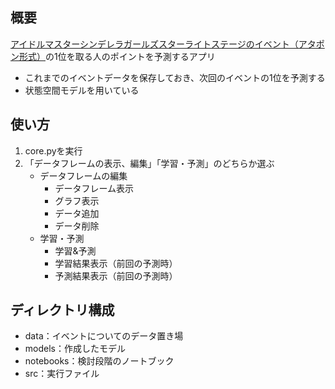 ## 概要

[アイドルマスターシンデレラガールズスターライトステージのイベント（アタポン形式）](https://imascg-slstage-wiki.gamerch.com/%E3%82%A4%E3%83%99%E3%83%B3%E3%83%88%E3%83%87%E3%83%BC%E3%82%BF#content_2_1)の1位を取る人のポイントを予測するアプリ

* これまでのイベントデータを保存しておき、次回のイベントの1位を予測する
* 状態空間モデルを用いている

## 使い方

1. core.pyを実行
2. 「データフレームの表示、編集」「学習・予測」のどちらか選ぶ
   * データフレームの編集
      * データフレーム表示
      * グラフ表示
      * データ追加
      * データ削除
   * 学習・予測
      * 学習&予測
      * 学習結果表示（前回の予測時）
      * 予測結果表示（前回の予測時）

## ディレクトリ構成

* data：イベントについてのデータ置き場
* models：作成したモデル
* notebooks：検討段階のノートブック
* src：実行ファイル